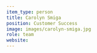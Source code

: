 ```yaml
---
item_type: person
title: Carolyn Smiga
position: Customer Success
image: images/carolyn-smiga.jpg
role: team
website:
---
```

